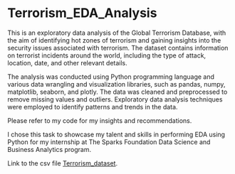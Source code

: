 # Terrorism_EDA_Analysis
This is an exploratory data analysis of the Global Terrorism Database, with the aim of identifying hot zones of terrorism and gaining insights into the security issues associated with terrorism. The dataset contains information on terrorist incidents around the world, including the type of attack, location, date, and other relevant details.

The analysis was conducted using Python programming language and various data wrangling and visualization libraries, such as pandas, numpy, matplotlib, seaborn, and plotly. The data was cleaned and preprocessed to remove missing values and outliers. Exploratory data analysis techniques were employed to identify patterns and trends in the data.

Please refer to my code for my insights and recommendations.

I chose this task to showcase my talent and skills in performing EDA using Python for my internship at The Sparks Foundation Data Science and Business Analytics program.

Link to the csv file [Terrorism_dataset](https://drive.google.com/file/d/1luTU7xBvI7QAGPbQMxEHcgKUi9d6UeP_/view).
